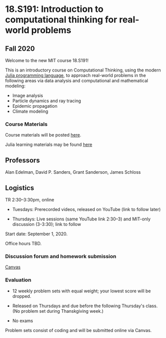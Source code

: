 # 18.S191: Introduction to computational thinking for real-world problems

## Fall 2020

Welcome to the new MIT course 18.S191!

This is an introductory course on Computational Thinking, using the modern [Julia programming language](http://www.julialang.org), to approach real-world problems in the following areas via data analysis and computational and mathematical modeling:

- Image analysis
- Particle dynamics and ray tracing
- Epidemic propagation
- Climate modeling


### Course Materials
Course materials will be posted [here](syllabus.md).

Julia learning materials may be found [here](http://www.julialang.org/learning)

<!-- 

Please help edit the automatically-generated subtitles in the [lecture transcripts](https://drive.google.com/drive/folders/1ekXz8x78qnq3G-_MhOh6CYgFDbL2G6Vz)!
If you do so, please add punctuation, and please change the colour of the part you edited to a colour other than black, and different from the previous and next sections. -->

## Professors
Alan Edelman, David P. Sanders, Grant Sanderson, James Schloss

## Logistics
TR 2:30&ndash;3:30pm, online

- Tuesdays: Prerecorded videos, released on YouTube (link to follow later)

- Thursdays: Live sessions (same YouTube link 2:30&ndash;3) and MIT-only discussion (3-3:30); link to follow

Start date: September 1, 2020.

Office hours TBD.




### Discussion forum and homework submission
[Canvas](https://canvas.mit.edu/courses/5637)


### Evaluation

*   12 weekly problem sets with equal weight; your lowest score will be dropped. 

*   Released on Thursdays and due before the following Thursday's class. (No problem set during Thanskgiving week.)

*   No exams

Problem sets consist of coding and will be submitted online via Canvas.

